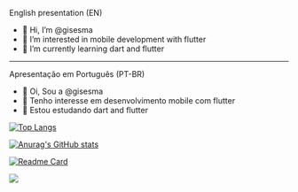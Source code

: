 English presentation (EN)
- 👋 Hi, I’m @gisesma
- 👀 I’m interested in mobile development with flutter
- 🌱 I’m currently learning dart and flutter

-----------------------------------------------------------------------
Apresentação em Português (PT-BR)
- 👋 Oi, Sou a @gisesma
- 👀 Tenho interesse em desenvolvimento mobile com flutter
- 🌱 Estou estudando dart and flutter

<!---
gisesma/gisesma is a ✨ special ✨ repository because its `README.md` (this file) appears on your GitHub profile.
You can click the Preview link to take a look at your changes.
--->


[![Top Langs](https://github-readme-stats.vercel.app/api/top-langs/?username=gisesma)](https://github.com/gisesma/github-readme-stats)

[![Anurag's GitHub stats](https://github-readme-stats.vercel.app/api?username=gisesma)](https://github.com/gisesma/github-readme-stats)


[![Readme Card](https://github-readme-stats.vercel.app/api/pin/?username=gisesma&repo=github-readme-stats)](https://github.com/gisesma/github-readme-stats)

<a href="https://github.com/gisesma/github-readme-stats">
  <img align="center" src="https://github-readme-stats.vercel.app/api/pin/?username=gisesma&repo=github-readme-stats" />
</a>
